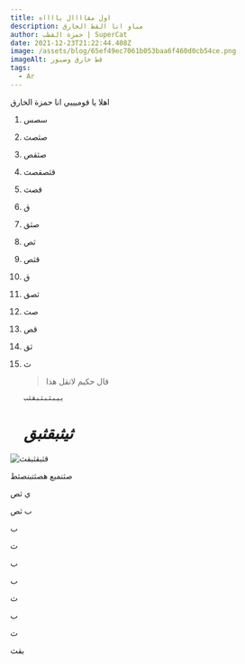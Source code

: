 ```yaml
---
title: اول مقاااال يااااه
description: مياو انا القط الخارق
author: حمزة القطب | SuperCat
date: 2021-12-23T21:22:44.408Z
image: /assets/blog/65ef49ec7061b053baa6f460d0cb54ce.png
imageAlt: قط خارق وصبور
tags:
  - Ar
---
```

اهلا يا قوميييي انا حمزة الخارق

1. سصس
2. صثصث
3. صثقص
4. قثصقصث
5. قصث
6. ق
7. صثق
8. ثص
9. قثص
10. ق
11. ثصق
12. صث
13. قص
14. ثق
15. ث

    > قال حكيم لاتقل هذا

    `ييبثبثبقثب`

    # ***ثيثبقثبق***

![قثبقثبقث](/assets/blog/65ef49ec7061b053baa6f460d0cb54ce.png "قبثبقثب")

صثنمبع هصثتبنصثط

ي ثص

ب ثص

ب

ث

 ب

ب



ث 

ب

ث

 بقث